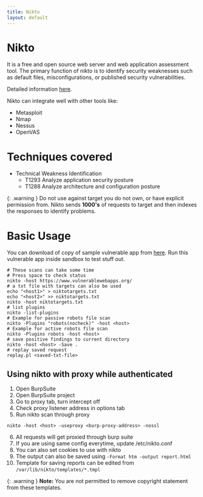 ```yaml
---
title: Nikto
layout: default
---
```


# Nikto
It is a free and open source web server and web application assessment tool. The primary function of nikto is to identify security weaknesses such as default files, misconfigurations, or published security vulnerabilities.

Detailed information [here](https://github.com/sullo/nikto).

Nikto can integrate well with other tools like:
- Metasploit
- Nmap
- Nessus
- OpenVAS

# Techniques covered
- Technical Weakness Identification
    - T1293 Analyze application security posture
    - T1288 Analyze architecture and configuration posture

{: .warning }
Do not use against target you do not own, or have explicit permission from.
Nikto sends **1000's** of requests to target and then indexes the responses to identify problems.

# Basic Usage
You can download of copy of sample vulnerable app from [here](https://www.vulnerablewebapps.org/). Run this vulnerable app inside sandbox to test stuff out.

```shell
# These scans can take some time
# Press space to check status
nikto -host https://www.vulnerablewebapps.org/
# a txt file with targets can also be used
echo "<host1>" > niktotargets.txt
echo "<host2>" >> niktotargets.txt
nikto -host niktotargets.txt
# list plugins
nikto -list-plugins
# Example for passive robots file scan
nikto -Plugins "robots(nocheck)" -host <host>
# Example for active robots file scan
nikto -Plugins robots -host <host>
# save positive findings to current directory
nikto -host <host> -Save .
# replay saved request
replay.pl <saved-txt-file>
```

## Using nikto with proxy while authenticated
1. Open BurpSuite
2. Open BurpSuite project
3. Go to proxy tab, turn intercept off
4. Check proxy listener address in options tab
5. Run nikto scan through proxy
```shell
nikto -host <host> -useproxy <burp-proxy-address> -nossl
```
6. All requests will get proxied through burp suite
7. If you are using same config everytime, update /etc/nikto.conf
8. You can also set cookies to use with nikto
9. The output can also be saved using `-Format htm -output report.html`
10. Template for saving reports can be edited from `/var/lib/nikto/templates/*.tmpl`

{: .warning }
**Note:** You are not permitted to remove copyright statement from these templates.